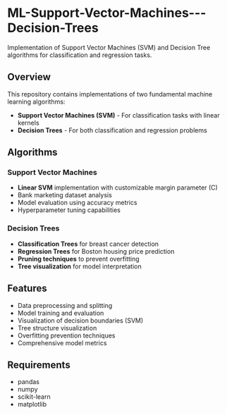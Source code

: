 # ML-Support-Vector-Machines---Decision-Trees
Implementation of Support Vector Machines (SVM) and Decision Tree algorithms for classification and regression tasks.


## Overview

This repository contains implementations of two fundamental machine learning algorithms:

- **Support Vector Machines (SVM)** - For classification tasks with linear kernels
- **Decision Trees** - For both classification and regression problems

## Algorithms

### Support Vector Machines
- **Linear SVM** implementation with customizable margin parameter (C)
- Bank marketing dataset analysis
- Model evaluation using accuracy metrics
- Hyperparameter tuning capabilities

### Decision Trees  
- **Classification Trees** for breast cancer detection
- **Regression Trees** for Boston housing price prediction
- **Pruning techniques** to prevent overfitting
- **Tree visualization** for model interpretation



## Features

- Data preprocessing and splitting
- Model training and evaluation
- Visualization of decision boundaries (SVM)
- Tree structure visualization
- Overfitting prevention techniques
- Comprehensive model metrics

## Requirements

- pandas
- numpy  
- scikit-learn
- matplotlib

